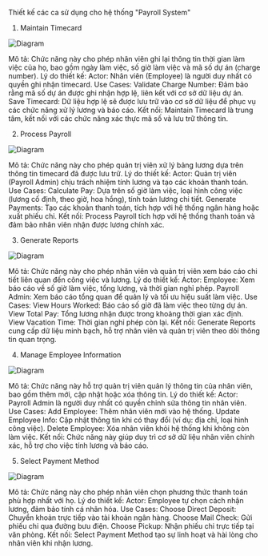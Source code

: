 Thiết kế các ca sử dụng cho hệ thống "Payroll System"
 
1. Maintain Timecard

![Diagram]([https://www.planttext.com/api/plantuml/png/V51B2i8m4Dtd54FslO0B4OfBHQYwbR4TQoIVagI58fxCXKVo2YPAfCNYm6pUo_jadlV7mdcqlbMIOUcDXQLgfEc901sGQXYpL7hKjIJOO6-Db4NlF2cuCWZJEYhH4V0L2kt3mbQe0DcAHuTTVaX4miUoFKfHeIV8psXhWdMhZcIJDh4VSgmiiAEVi0X-WswCXHz0biqdUqnWwUqu5sQ3deqrbt0H4Ffa-3-FOPNeyExRHHi8HiZPWdGLx_u2003__mC0](https://www.planttext.com/api/plantuml/png/V51B2i8m4Dtd54FslO0B4OfBHQYwbR4TQoIVagI58fxCXKVo2YPAfCNYm6pUo_jadlV7mdcqlbMIOUcDXQLgfEc901sGQXYpL7hKjIJOO6-Db4NlF2cuCWZJEYhH4V0L2kt3mbQe0DcAHuTTVaX4miUoFKfHeIV8psXhWdMhZcIJDh4VSgmiiAEVi0X-WswCXHz0biqdUqnWwUqu5sQ3deqrbt0H4Ffa-3-FOPNeyExRHHi8HiZPWdGLx_u2003__mC0))

Mô tả: Chức năng này cho phép nhân viên ghi lại thông tin thời gian làm việc của họ, bao gồm ngày làm việc, số giờ làm việc và mã số dự án (charge number).
Lý do thiết kế:
Actor: Nhân viên (Employee) là người duy nhất có quyền ghi nhận timecard.
Use Cases:
Validate Charge Number: Đảm bảo rằng mã số dự án được ghi nhận hợp lệ, liên kết với cơ sở dữ liệu dự án.
Save Timecard: Dữ liệu hợp lệ sẽ được lưu trữ vào cơ sở dữ liệu để phục vụ các chức năng xử lý lương và báo cáo.
Kết nối: Maintain Timecard là trung tâm, kết nối với các chức năng xác thực mã số và lưu trữ thông tin.

2. Process Payroll

![Diagram]([s://www.planttext.com/api/plantuml/png/T91D2i9034RtEKNelbUGIXTk2-9QmZI8C3ymoIoAU38NFP9Ni2sDKAfPXJVlIyAyNsCZIbbBy41EKyQEXfoyF_RX7f44QMu0CZkbUFDimdaGvO0FmAcAi2DXhBgS78kOLCqJBkrrnIlTHbhohdZIPR85ld1YM_t4aVDg1uug5h47u_04M8x7kZxyE697pDli_cljrZKS-_aRFm000F__0m00](https://www.planttext.com/api/plantuml/png/T91D2i9034RtEKNelbUGIXTk2-9QmZI8C3ymoIoAU38NFP9Ni2sDKAfPXJVlIyAyNsCZIbbBy41EKyQEXfoyF_RX7f44QMu0CZkbUFDimdaGvO0FmAcAi2DXhBgS78kOLCqJBkrrnIlTHbhohdZIPR85ld1YM_t4aVDg1uug5h47u_04M8x7kZxyE697pDli_cljrZKS-_aRFm000F__0m00))

Mô tả: Chức năng này cho phép quản trị viên xử lý bảng lương dựa trên thông tin timecard đã được lưu trữ.
Lý do thiết kế:
Actor: Quản trị viên (Payroll Admin) chịu trách nhiệm tính lương và tạo các khoản thanh toán.
Use Cases:
Calculate Pay: Dựa trên số giờ làm việc, loại hình công việc (lương cố định, theo giờ, hoa hồng), tính toán lương chi tiết.
Generate Payments: Tạo các khoản thanh toán, tích hợp với hệ thống ngân hàng hoặc xuất phiếu chi.
Kết nối: Process Payroll tích hợp với hệ thống thanh toán và đảm bảo nhân viên nhận được lương chính xác.

3. Generate Reports

![Diagram](s[://www.planttext.com/api/plantuml/png/V95D2i8m44RtESNGVQyW5H5TYjQwbA4Tf9YVaaoH8fxCXKVo2ZQbqOgrMINVl1aUa-VzaJX6oxMI0dCs5fQgagOX0dH0gkhJ3JRMI3alLAbz1Vr524ivepv92i2kSKmAhWBQKplAqH54Az9aaGcsL1dBBl8ZzejZoFlukoahwG9hKri71sFFL8GkN-Zo4JurZDBB3E7sEO9cc2ENHaDQAXhYeI1kGhGRW3YUZSd-He7y24uptckQUAjq-_vdaf0k_0U-0000__y30000](https://www.planttext.com/api/plantuml/png/V95D2i8m44RtESNGVQyW5H5TYjQwbA4Tf9YVaaoH8fxCXKVo2ZQbqOgrMINVl1aUa-VzaJX6oxMI0dCs5fQgagOX0dH0gkhJ3JRMI3alLAbz1Vr524ivepv92i2kSKmAhWBQKplAqH54Az9aaGcsL1dBBl8ZzejZoFlukoahwG9hKri71sFFL8GkN-Zo4JurZDBB3E7sEO9cc2ENHaDQAXhYeI1kGhGRW3YUZSd-He7y24uptckQUAjq-_vdaf0k_0U-0000__y30000))

Mô tả: Chức năng này cho phép nhân viên và quản trị viên xem báo cáo chi tiết liên quan đến công việc và lương.
Lý do thiết kế:
Actor:
Employee: Xem báo cáo về số giờ làm việc, tổng lương, và thời gian nghỉ phép.
Payroll Admin: Xem báo cáo tổng quan để quản lý và tối ưu hiệu suất làm việc.
Use Cases:
View Hours Worked: Báo cáo số giờ đã làm việc theo từng dự án.
View Total Pay: Tổng lương nhận được trong khoảng thời gian xác định.
View Vacation Time: Thời gian nghỉ phép còn lại.
Kết nối: Generate Reports cung cấp dữ liệu minh bạch, hỗ trợ nhân viên và quản trị viên theo dõi thông tin quan trọng.

4. Manage Employee Information

![Diagram]([s://www.planttext.com/api/plantuml/png/T95D2i8m44RtESNGVQyWBUh2XI18rp8qOn7oKvBfeeWdS-6Hl8AD9QNMDAimttl95_9-lWhFwBZJIc3Dri49UsULAgM-6K0F63P2EAePJQCe0kVUCscu2nXMvwb6Jv0TqM13iDUjiZqH7CpLPk6OQdiPinZzUgMKanJvOPQ6grOYhrmoPcblHufcNbJ6yQGyXFY-6V9yawZzDudSlEugjAYtoYqw5MHa-A8F0000__y30000](https://www.planttext.com/api/plantuml/png/T95D2i8m44RtESNGVQyWBUh2XI18rp8qOn7oKvBfeeWdS-6Hl8AD9QNMDAimttl95_9-lWhFwBZJIc3Dri49UsULAgM-6K0F63P2EAePJQCe0kVUCscu2nXMvwb6Jv0TqM13iDUjiZqH7CpLPk6OQdiPinZzUgMKanJvOPQ6grOYhrmoPcblHufcNbJ6yQGyXFY-6V9yawZzDudSlEugjAYtoYqw5MHa-A8F0000__y30000))

Mô tả: Chức năng này hỗ trợ quản trị viên quản lý thông tin của nhân viên, bao gồm thêm mới, cập nhật hoặc xóa thông tin.
Lý do thiết kế:
Actor: Payroll Admin là người duy nhất có quyền chỉnh sửa thông tin nhân viên.
Use Cases:
Add Employee: Thêm nhân viên mới vào hệ thống.
Update Employee Info: Cập nhật thông tin khi có thay đổi (ví dụ: địa chỉ, loại hình công việc).
Delete Employee: Xóa nhân viên khỏi hệ thống khi không còn làm việc.
Kết nối: Chức năng này giúp duy trì cơ sở dữ liệu nhân viên chính xác, hỗ trợ cho việc tính lương và báo cáo.

5. Select Payment Method

![Diagram]([s://www.planttext.com/api/plantuml/png/T9512eCm44NtESNGlLSeWdOf2D9r2N6emSI4P5n8wScww95wXIRLK6mrco5_tf_yCA_7C_V47OrQCIx8E3Xfgyo42Dm3QikOGq5yk2g4ca_EADLCdb33ZK4ueqV1FSAXGHN0o6WS22gaphI7EELSNERcqblxYiwOK4iPtu4IhV6IaczM5t7JLt6feEXGzCaJbO-moTTIzADDx7nZTyR2Lo7BZlzXVuL4hQFjKTymUyGI8SUXZKju0m00__y30000](https://www.planttext.com/api/plantuml/png/T9512eCm44NtESNGlLSeWdOf2D9r2N6emSI4P5n8wScww95wXIRLK6mrco5_tf_yCA_7C_V47OrQCIx8E3Xfgyo42Dm3QikOGq5yk2g4ca_EADLCdb33ZK4ueqV1FSAXGHN0o6WS22gaphI7EELSNERcqblxYiwOK4iPtu4IhV6IaczM5t7JLt6feEXGzCaJbO-moTTIzADDx7nZTyR2Lo7BZlzXVuL4hQFjKTymUyGI8SUXZKju0m00__y30000))

Mô tả: Chức năng này cho phép nhân viên chọn phương thức thanh toán phù hợp nhất với họ.
Lý do thiết kế:
Actor: Employee tự chọn cách nhận lương, đảm bảo tính cá nhân hóa.
Use Cases:
Choose Direct Deposit: Chuyển khoản trực tiếp vào tài khoản ngân hàng.
Choose Mail Check: Gửi phiếu chi qua đường bưu điện.
Choose Pickup: Nhận phiếu chi trực tiếp tại văn phòng.
Kết nối: Select Payment Method tạo sự linh hoạt và hài lòng cho nhân viên khi nhận lương.


